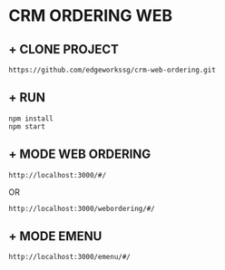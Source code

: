 # CRM ORDERING WEB

## + CLONE PROJECT
```
https://github.com/edgeworkssg/crm-web-ordering.git
```

## + RUN
```
npm install
npm start
```

## + MODE WEB ORDERING
```
http://localhost:3000/#/
```
OR
```
http://localhost:3000/webordering/#/
```

## + MODE EMENU
```
http://localhost:3000/emenu/#/
```